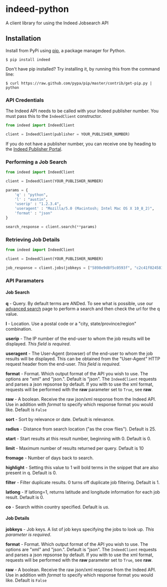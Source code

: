# indeed-python

A client library for using the Indeed Jobsearch API

## Installation

Install from PyPi using [pip](http://www.pip-installer.org/en/latest/), a
package manager for Python.

    $ pip install indeed

Don't have pip installed? Try installing it, by running this from the command
line:

    $ curl https://raw.github.com/pypa/pip/master/contrib/get-pip.py | python

### API Credentials

The Indeed API needs to be called with your Indeed publisher number. You must pass this
to the `IndeedClient` constructor.

```python
from indeed import IndeedClient

client = IndeedClient(publisher = YOUR_PUBLISHER_NUMBER)
```

If you do not have a publisher number, you can receive one by heading to the
[Indeed Publisher Portal](https://ads.indeed.com/jobroll/xmlfeed).


### Performing a Job Search

```python
from indeed import IndeedClient

client = IndeedClient(YOUR_PUBLISHER_NUMBER)

params = {
    'q' : "python",
    'l' : "austin",
    'userip' : "1.2.3.4",
    'useragent' : "Mozilla/5.0 (Macintosh; Intel Mac OS X 10_8_2)",
    'format' : "json"
}

search_response = client.search(**params)
```

### Retrieving Job Details

```python
from indeed import IndeedClient

client = IndeedClient(YOUR_PUBLISHER_NUMBER)

job_response = client.jobs(jobkeys = ["5898e9d8f5c0593f", "c2c41f024581eae5"], format = "json")
```

### API Paramaters

#### Job Search

**q** - 
Query. By default terms are ANDed. To see what is possible, use our [advanced search](http://www.indeed.com/advanced_search) page to perform a search and then check the url for the q value.

**l** - 
Location. Use a postal code or a "city, state/province/region" combination.

**userip** - 
The IP number of the end-user to whom the job results will be displayed. *This field is required*.

**useragent** - 
The User-Agent (browser) of the end-user to whom the job results will be displayed. This can be obtained from the "User-Agent" HTTP request header from the end-user. *This field is required*.

**format** - 
Format. Which output format of the API you wish to use. The options are "xml" and "json.". Default is "json". The `IndeedClient` requests and parses a json repsonse by default. If you with to use the xml format, requests will be performed with the **raw** parameter set to `True`, see **raw**.

**raw** - 
A boolean. Receive the raw json/xml response from the Indeed API. Use in addition with *format* to specify which response format you would like. Default is `False`

**sort** - 
Sort by relevance or date. Default is relevance.

**radius** - 
Distance from search location ("as the crow flies"). Default is 25.

**start** - 
Start results at this result number, beginning with 0. Default is 0.

**limit** - 
Maximum number of results returned per query. Default is 10

**fromage** - 
Number of days back to search.

**highlight** - 
Setting this value to 1 will bold terms in the snippet that are also present in q. Default is 0.

**filter** - 
Filter duplicate results. 0 turns off duplicate job filtering. Default is 1.

**latlong** - 
If latlong=1, returns latitude and longitude information for each job result. Default is 0.

**co** - 
Search within country specified. Default is *us*.


#### Job Details

**jobkeys** - 
Job keys. A list of job keys specifying the jobs to look up. *This parameter is required*.

**format** - 
Format. Which output format of the API you wish to use. The options are "xml" and "json.". Default is "json". The `IndeedClient` requests and parses a json repsonse by default. If you with to use the xml format, requests will be performed with the **raw** parameter set to `True`, see **raw**.

**raw** - 
A boolean. Receive the raw json/xml response from the Indeed API. Use in addition with *format* to specify which response format you would like. Default is `False`